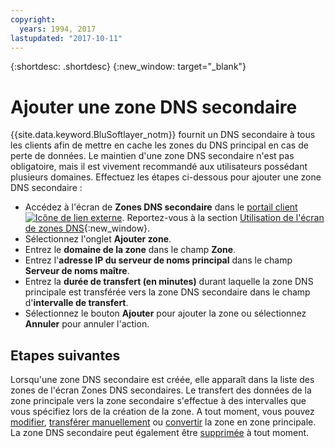 ```yaml
---
copyright:
  years: 1994, 2017
lastupdated: "2017-10-11"
---
```


{:shortdesc: .shortdesc}
{:new_window: target="_blank"}

# Ajouter une zone DNS secondaire 

{{site.data.keyword.BluSoftlayer_notm}} fournit un DNS secondaire à tous les clients afin de mettre en cache les zones du DNS principal en cas de perte de données. Le maintien d'une zone DNS secondaire n'est pas obligatoire, mais il est vivement recommandé aux utilisateurs possédant plusieurs domaines. Effectuez les étapes ci-dessous pour ajouter une zone DNS secondaire : 

* Accédez à l'écran de **Zones DNS secondaire** dans le [portail client ![Icône de lien externe](../../icons/launch-glyph.svg "Icône de lien externe")](https://control.softlayer.com/).
Reportez-vous à la section [Utilisation de l'écran de zones DNS](use-dns-zones-screen.html){:new_window}.
* Sélectionnez l'onglet **Ajouter zone**.
* Entrez le **domaine de la zone** dans le champ **Zone**.
* Entrez l'**adresse IP du serveur de noms principal** dans le champ **Serveur de noms maître**. 
* Entrez la **durée de transfert (en minutes)** durant laquelle la zone DNS principale est transférée vers la zone DNS secondaire dans le champ d'**intervalle de transfert**. 
* Sélectionnez le bouton **Ajouter** pour ajouter la zone ou sélectionnez **Annuler** pour annuler l'action. 

## Etapes suivantes

Lorsqu'une zone DNS secondaire est créée, elle apparaît dans la liste des zones de l'écran Zones DNS secondaires. Le transfert des données de la zone principale vers la zone secondaire s'effectue à des intervalles que vous spécifiez lors de la création de la zone. A tout moment, vous pouvez [modifier](edit-secondary-dns-zone.html), [transférer manuellement](make-manual-zone-transfer-secondary-dns.html) ou [convertir](convert-secondary-dns-zone-primary-zone.html) la zone en zone principale. La zone DNS secondaire peut également être [supprimée](delete-secondary-dns-zone.html) à tout moment. 
